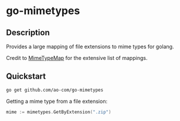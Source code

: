 # go-mimetypes

## Description

Provides a large mapping of file extensions to mime types for golang.

Credit to [MimeTypeMap](https://github.com/samuelneff/MimeTypeMap) for the extensive list of mappings.

## Quickstart

``` sh
go get github.com/ao-com/go-mimetypes
```

Getting a mime type from a file extension:

``` go
mime := mimetypes.GetByExtension(".zip")
```